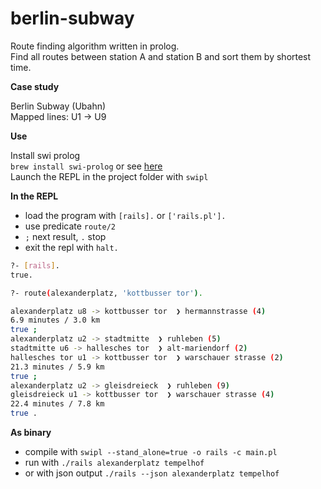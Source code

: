 # berlin-subway

Route finding algorithm written in prolog.  
Find all routes between station A and station B and sort them by shortest time.  

<strong>Case study</strong>  

Berlin Subway (Ubahn)  
Mapped lines: U1 -> U9  

<strong>Use</strong>  

Install swi prolog  
```brew install swi-prolog``` or see [here](https://wwu-pi.github.io/tutorials/lectures/lsp/010_install_swi_prolog.html)  
Launch the REPL in the project folder with ```swipl```  

<strong>In the REPL</strong> 

- load the program  with ```[rails].```  or ```['rails.pl'].```
- use predicate ```route/2```  
- ```;``` next result, ```.``` stop
- exit the repl with ```halt.```


```sh
?- [rails].
true.

?- route(alexanderplatz, 'kottbusser tor').

alexanderplatz u8 -> kottbusser tor  ❯ hermannstrasse (4)
6.9 minutes / 3.0 km
true ;
alexanderplatz u2 -> stadtmitte  ❯ ruhleben (5)
stadtmitte u6 -> hallesches tor  ❯ alt-mariendorf (2)
hallesches tor u1 -> kottbusser tor  ❯ warschauer strasse (2)
21.3 minutes / 5.9 km
true ;
alexanderplatz u2 -> gleisdreieck  ❯ ruhleben (9)
gleisdreieck u1 -> kottbusser tor  ❯ warschauer strasse (4)
22.4 minutes / 7.8 km
true .
```

<strong>As binary</strong>

- compile with `swipl --stand_alone=true -o rails -c main.pl`
- run with `./rails alexanderplatz tempelhof`
- or with json output `./rails --json alexanderplatz tempelhof`

